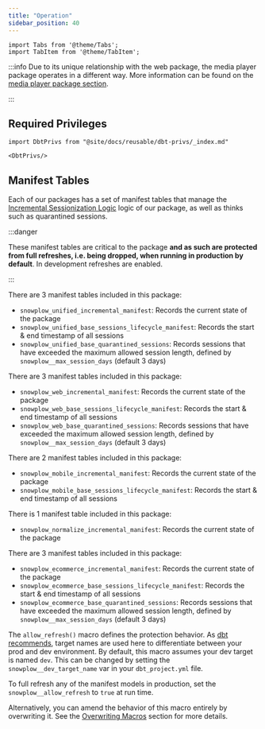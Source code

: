 ```yaml
---
title: "Operation"
sidebar_position: 40
---
```


```mdx-code-block
import Tabs from '@theme/Tabs';
import TabItem from '@theme/TabItem';
```

:::info
Due to its unique relationship with the web package, the media player package operates in a different way. More information can be found on the [media player package section](/docs/modeling-your-data/modeling-your-data-with-dbt/dbt-models/dbt-media-player-data-model/index.md).

:::

## Required Privileges 

```mdx-code-block
import DbtPrivs from "@site/docs/reusable/dbt-privs/_index.md"

<DbtPrivs/>
```

## Manifest Tables

Each of our packages has a set of manifest tables that manage the [Incremental Sessionization Logic](/docs/modeling-your-data/modeling-your-data-with-dbt/dbt-advanced-usage/dbt-incremental-logic/index.md) logic of our package, as well as thinks such as quarantined sessions. 

:::danger

These manifest tables are critical to the package **and as such are protected from full refreshes, i.e. being dropped, when running in production by default**. In development refreshes are enabled.

:::

<Tabs groupId="dbt-packages" queryString>
<TabItem value="unified" label="Snowplow Unified Digital" default>

There are 3 manifest tables included in this package:

- `snowplow_unified_incremental_manifest`: Records the current state of the package
- `snowplow_unified_base_sessions_lifecycle_manifest`: Records the start & end timestamp of all sessions
- `snowplow_unified_base_quarantined_sessions`: Records sessions that have exceeded the maximum allowed session length, defined by `snowplow__max_session_days` (default 3 days)

</TabItem>
<TabItem value="web" label="Snowplow Web" default>

There are 3 manifest tables included in this package:

- `snowplow_web_incremental_manifest`: Records the current state of the package
- `snowplow_web_base_sessions_lifecycle_manifest`: Records the start & end timestamp of all sessions
- `snowplow_web_base_quarantined_sessions`: Records sessions that have exceeded the maximum allowed session length, defined by `snowplow__max_session_days` (default 3 days)

</TabItem>
<TabItem value="mobile" label="Snowplow Mobile">

There are 2 manifest tables included in this package:

- `snowplow_mobile_incremental_manifest`: Records the current state of the package
- `snowplow_mobile_base_sessions_lifecycle_manifest`: Records the start & end timestamp of all sessions

</TabItem>
<TabItem value="normalize" label="Snowplow Normalize">

There is 1 manifest table included in this package:

- `snowplow_normalize_incremental_manifest`: Records the current state of the package

</TabItem>
<TabItem value="ecommerce" label="Snowplow E-commerce">

There are 3 manifest tables included in this package:

- `snowplow_ecommerce_incremental_manifest`: Records the current state of the package
- `snowplow_ecommerce_base_sessions_lifecycle_manifest`: Records the start & end timestamp of all sessions
- `snowplow_ecommerce_base_quarantined_sessions`: Records sessions that have exceeded the maximum allowed session length, defined by `snowplow__max_session_days` (default 3 days)

</TabItem>
</Tabs>

The `allow_refresh()` macro defines the protection behavior. As [dbt recommends](https://docs.getdbt.com/docs/core/connect-data-platform/connection-profiles#understanding-targets-in-profiles), target names are used here to differentiate between your prod and dev environment. By default, this macro assumes your dev target is named `dev`. This can be changed by setting the `snowplow__dev_target_name` var in your `dbt_project.yml` file.

To full refresh any of the manifest models in production, set the `snowplow__allow_refresh` to `true` at run time.

Alternatively, you can amend the behavior of this macro entirely by overwriting it. See the [Overwriting Macros](//docs/modeling-your-data/modeling-your-data-with-dbt/dbt-operation/macros-and-keys/index.md#overriding-macros) section for more details.
